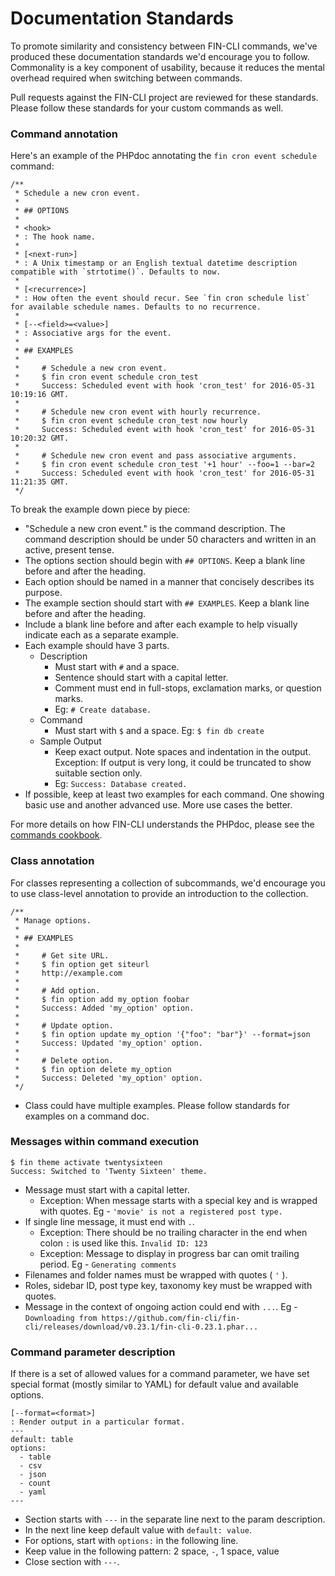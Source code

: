 # Documentation Standards

To promote similarity and consistency between FIN-CLI commands, we've produced these documentation standards we'd encourage you to follow. Commonality is a key component of usability, because it reduces the mental overhead required when switching between commands.

Pull requests against the FIN-CLI project are reviewed for these standards. Please follow these standards for your custom commands as well.

### Command annotation

Here's an example of the PHPdoc annotating the `fin cron event schedule` command:

```
/**
 * Schedule a new cron event.
 *
 * ## OPTIONS
 *
 * <hook>
 * : The hook name.
 *
 * [<next-run>]
 * : A Unix timestamp or an English textual datetime description compatible with `strtotime()`. Defaults to now.
 *
 * [<recurrence>]
 * : How often the event should recur. See `fin cron schedule list` for available schedule names. Defaults to no recurrence.
 *
 * [--<field>=<value>]
 * : Associative args for the event.
 *
 * ## EXAMPLES
 *
 *     # Schedule a new cron event.
 *     $ fin cron event schedule cron_test
 *     Success: Scheduled event with hook 'cron_test' for 2016-05-31 10:19:16 GMT.
 *
 *     # Schedule new cron event with hourly recurrence.
 *     $ fin cron event schedule cron_test now hourly
 *     Success: Scheduled event with hook 'cron_test' for 2016-05-31 10:20:32 GMT.
 *
 *     # Schedule new cron event and pass associative arguments.
 *     $ fin cron event schedule cron_test '+1 hour' --foo=1 --bar=2
 *     Success: Scheduled event with hook 'cron_test' for 2016-05-31 11:21:35 GMT.
 */
```

To break the example down piece by piece:

* "Schedule a new cron event." is the command description. The command description should be under 50 characters and written in an active, present tense.
* The options section should begin with `## OPTIONS`. Keep a blank line before and after the heading.
* Each option should be named in a manner that concisely describes its purpose.
* The example section should start with `## EXAMPLES`. Keep a blank line before and after the heading.
* Include a blank line before and after each example to help visually indicate each as a separate example.
* Each example should have 3 parts.
    - Description
        + Must start with `#` and a space.
        + Sentence should start with a capital letter.
        + Comment must end in full-stops, exclamation marks, or question marks.
        + Eg: `# Create database.`
    - Command
        + Must start with `$` and a space. Eg: `$ fin db create`
    - Sample Output
        + Keep exact output. Note spaces and indentation in the output. Exception: If output is very long, it could be truncated to show suitable section only.
        + Eg: `Success: Database created.`
* If possible, keep at least two examples for each command. One showing basic use and another advanced use. More use cases the better.

For more details on how FIN-CLI understands the PHPdoc, please see the [commands cookbook](https://make.wordpress.org/cli/handbook/commands-cookbook/).

### Class annotation

For classes representing a collection of subcommands, we'd encourage you to use class-level annotation to provide an introduction to the collection.

```
/**
 * Manage options.
 *
 * ## EXAMPLES
 *
 *     # Get site URL.
 *     $ fin option get siteurl
 *     http://example.com
 *
 *     # Add option.
 *     $ fin option add my_option foobar
 *     Success: Added 'my_option' option.
 *
 *     # Update option.
 *     $ fin option update my_option '{"foo": "bar"}' --format=json
 *     Success: Updated 'my_option' option.
 *
 *     # Delete option.
 *     $ fin option delete my_option
 *     Success: Deleted 'my_option' option.
 */
```

* Class could have multiple examples. Please follow standards for examples on a command doc.

### Messages within command execution

```
$ fin theme activate twentysixteen
Success: Switched to 'Twenty Sixteen' theme.
```

* Message must start with a capital letter.
    - Exception: When message starts with a special key and is wrapped with quotes. Eg - `'movie' is not a registered post type.`
* If single line message, it must end with `.`.
    - Exception: There should be no trailing character in the end when colon `:` is used like this. `Invalid ID: 123`
    - Exception: Message to display in progress bar can omit trailing period. Eg - `Generating comments`
* Filenames and folder names must be wrapped with quotes ( `'` ).
* Roles, sidebar ID, post type key, taxonomy key must be wrapped with quotes.
* Message in the context of ongoing action could end with `...`. Eg - `Downloading from https://github.com/fin-cli/fin-cli/releases/download/v0.23.1/fin-cli-0.23.1.phar...`

### Command parameter description

If there is a set of allowed values for a command parameter, we have set special format (mostly similar to YAML) for default value and available options.

```
[--format=<format>]
: Render output in a particular format.
---
default: table
options:
  - table
  - csv
  - json
  - count
  - yaml
---
```

* Section starts with `---` in the separate line next to the param description.
* In the next line keep default value with `default: value`.
* For options, start with `options:` in the following line.
* Keep value in the following pattern: 2 space, `-`, 1 space, value
* Close section with `---`.
